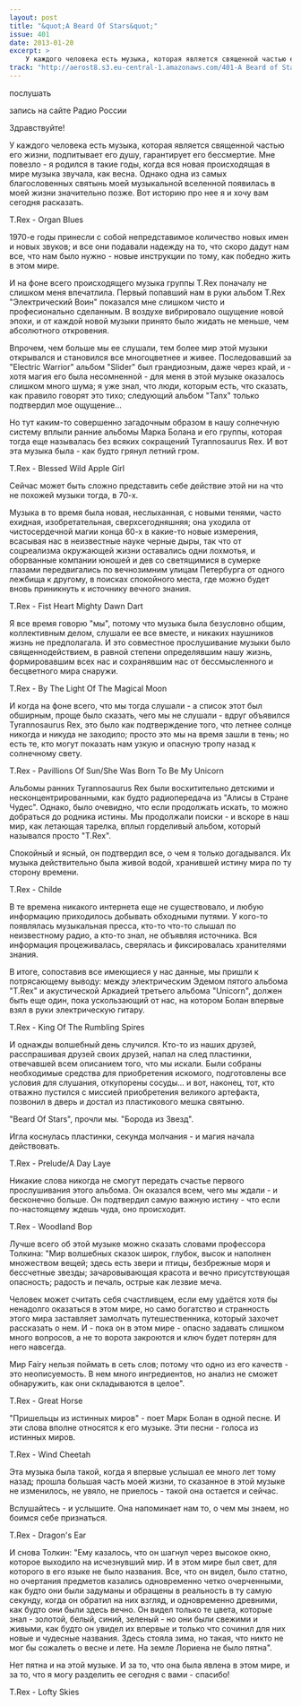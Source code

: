 ```yaml
---
layout: post
title: "&quot;A Beard Of Stars&quot;"
issue: 401
date: 2013-01-20
excerpt: >
    У каждого человека есть музыка, которая является священной частью его жизни, подпитывает его душу, гарантирует его бессмертие. Мне повезло - я родился в такие годы, когда вся новая происходящая в мире музыка звучала, как весна. Однако одна из самых благословенных святынь моей музыкальной вселенной появилась в моей жизни значительно позже. Вот историю про нее я и хочу вам сегодня расказать.
track: "http://aerost8.s3.eu-central-1.amazonaws.com/401-A Beard of Stars.mp3"
---
```


послушать

запись на сайте Радио России

Здравствуйте!

У каждого человека есть музыка, которая является священной частью его жизни, подпитывает его душу, гарантирует его бессмертие. Мне повезло - я родился в такие годы, когда вся новая происходящая в мире музыка звучала, как весна. Однако одна из самых благословенных святынь моей музыкальной вселенной появилась в моей жизни значительно позже. Вот историю про нее я и хочу вам сегодня расказать.

T.Rex - Organ Blues

1970-е годы принесли с собой непредставимое количество новых имен и новых звуков; и все они подавали надежду на то, что скоро дадут нам все, что нам было нужно - новые инструкции по тому, как победно жить в этом мире.

И на фоне всего происходящего музыка группы T.Rex поначалу не слишком меня впечатлила. Первый попавший нам в руки альбом T.Rex "Электрический Воин" показался мне слишком чисто и професионально сделанным. В воздухе вибрировало ощущение новой эпохи, и от каждой новой музыки принято было жидать не меньше, чем абсолютного откровения.

Впрочем, чем больше мы ее слушали, тем более мир этой музыки открывался и становился все многоцветнее и живее. Последовавший за "Electric Warrior" альбом "Slider" был грандиозным, даже через край, и - хотя магия его была несомненной - для меня в этой музыке оказалось слишком много шума; я уже знал, что люди, которым есть, что сказать, как правило говорят это тихо; следующий альбом "Tanx" только подтвердил мое ощущение...

Но тут каким-то совершенно загадочным образом в нашу солнечную систему вплыли ранние альбомы Марка Болана и его группы, которая тогда еще называлась без всяких сокращений Tyrannosaurus Rex. И вот эта музыка была - как будто грянул летний гром.

T.Rex - Blessed Wild Apple Girl

Сейчас может быть сложно представить себе действие этой ни на что не похожей музыки тогда, в 70-х.

Музыка в то время была новая, неслыханная, с новыми тенями, часто ехидная, изобретательная, сверхсегодняшняя; она уходила от чистосердечной магии конца 60-х в какие-то новые измерения, всасывая нас в неизвестные науке черные дыры, так что от соцреализма окружающей жизни оставались одни лохмотья, и оборванные компании юношей и дев со светящимися в сумерке глазами передвигались по вечнозимним улицам Петербурга от одного лежбища к другому, в поисках спокойного места, где можно будет вновь приникнуть к источнику вечного знания.

T.Rex - Fist Heart Mighty Dawn Dart

Я все время говорю "мы", потому что музыка была безусловно общим, коллективным делом, слушали ее все вместе, и никаких наушников жизнь не предполагала. И это совместное прослушивание музыки было священнодействием, в равной степени определявшим нашу жизнь, формировавшим всех нас и сохранявшим нас от бессмысленного и бесцветного мира снаружи.

T.Rex - By The Light Of The Magical Moon

И когда на фоне всего, что мы тогда слушали - а список этот был обширным, проще было сказать, чего мы не слушали - вдруг объявился Tyrannosaurus Rex, это было как подтверждение того, что летнее солнце никогда и никуда не заходило; просто это мы на время зашли в тень; но есть те, кто могут показать нам узкую и опасную тропу назад к солнечному свету.

T.Rex - Pavillions Of Sun/She Was Born To Be My Unicorn

Альбомы ранних Tyrannosaurus Rex были восхитительно детскими и несконцентрированными, как будто радиопередача из "Алисы в Стране Чудес". Однако, было очевидно, что если продолжать искать, то можно добраться до родника истины. Мы продолжали поиски - и вскоре в наш мир, как летающая тарелка, вплыл горделивый альбом, который назывался просто "T.Rex".

Спокойный и ясный, он подтвердил все, о чем я только догадывался. Их музыка действительно была живой водой, хранившей истину мира по ту сторону времени.

T.Rex - Childe

В те времена никакого интернета еще не существовало, и любую информацию приходилось добывать обходными путями. У кого-то появлялась музыкальная пресса, кто-то что-то слышал по неизвестному радио, а кто-то знал, не объявляя источника. Вся информация процеживалась, сверялась и фиксировалась хранителями знания.

В итоге, сопоставив все имеющиеся у нас данные, мы пришли к потрясающему выводу: между электрическим Эдемом пятого альбома "T.Rex" и акустической Аркадией третьего альбома "Unicorn", должен быть еще один, пока ускользающий от нас, на котором Болан впервые взял в руки электрическую гитару.

T.Rex - King Of The Rumbling Spires

И однажды волшебный день случился. Кто-то из наших друзей, расспрашивая друзей своих друзей, напал на след пластинки, отвечавшей всем описанием того, что мы искали. Были собраны необходимые средства для приобретения искомого, подготовлены все условия для слушания, откупорены сосуды... и вот, наконец, тот, кто отважно пустился с миссией приобретения великого артефакта, позвонил в дверь и достал из пластикового мешка святыню.

"Beard Of Stars", прочли мы. "Борода из Звезд".

Игла коснулась пластинки, секунда молчания - и магия начала действовать.

T.Rex - Prelude/A Day Laye

Никакие слова никогда не смогут передать счастье первого прослушивания этого альбома. Он оказался всем, чего мы ждали - и бесконечно больше. Он подтвердил самую важную истину - что если по-настоящему ждешь чуда, оно происходит.

T.Rex - Woodland Bop

Лучше всего об этой музыке можно сказать словами профессора Толкина: "Мир волшебных сказок широк, глубок, высок и наполнен множеством вещей; здесь есть звери и птицы, безбрежные моря и бессчетные звезды; зачаровывающая красота и вечно присутствующая опасность; радость и печаль, острые как лезвие меча.

Человек может считать себя счастливцем, если ему удаётся хотя бы ненадолго оказаться в этом мире, но само богатство и странность этого мира заставляет замолчать путешественника, который захочет рассказать о нем. И - пока он в этом мире - опасно задавать слишком много вопросов, а не то ворота закроются и ключ будет потерян для него навсегда.

Мир Fairy нельзя поймать в сеть слов; потому что одно из его качеств - это неописуемость. В нем много ингредиентов, но анализ не сможет обнаружить, как они складываются в целое".

T.Rex - Great Horse

"Пришельцы из истинных миров" - поет Марк Болан в одной песне. И эти слова вполне относятся к его музыке. Эти песни - голоса из истинных миров.

T.Rex - Wind Cheetah

Эта музыка была такой, когда я впервые услышал ее много лет тому назад; прошла большая часть моей жизни, то сказанное в этой музыке не изменилось, не увяло, не приелось - такой она остается и сейчас.

Вслушайтесь - и услышите. Она напоминает нам то, о чем мы знаем, но боимся себе признаться.

T.Rex - Dragon's Ear

И снова Толкин: "Ему казалось, что он шагнул через высокое окно, которое выходило на исчезнувший мир. И в этом мире был свет, для которого в его языке не было названия. Все, что он видел, было статно, но очертания предметов казались одновременно четко очерченными, как будто они были задуманы и обращены в реальность в ту самую секунду, когда он обратил на них взгляд, и одновременно древними, как будто они были здесь вечно. Он видел только те цвета, которые знал - золотой, белый, синий, зеленый - но они были свежими и живыми, как будто он увидел их впервые и только что сочинил для них новые и чудесные названия. Здесь стояла зима, но такая, что никто не мог бы сожалеть о весне и лете. На земле Лориена не было пятна".

Нет пятна и на этой музыке. И за то, что она была явлена в этом мире, и за то, что я могу разделить ее сегодня с вами - спасибо!

T.Rex - Lofty Skies
